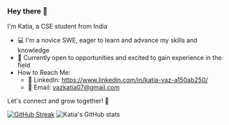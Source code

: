 ### Hey there :wave:

I'm Katia, a CSE student from India

- 💻 I'm a novice SWE, eager to learn and advance my skills and knowledge
- 🌟 Currently open to opportunities and excited to gain experience in the field
- How to Reach Me:
	- 📎 LinkedIn: https://www.linkedin.com/in/katia-vaz-a150ab250/
	- 📧 Email: vazkatia07@gmail.com
   
Let's connect and grow together! 🚀

[![GitHub Streak](https://streak-stats.demolab.com?user=Katia-Emilia&theme=github-dark&hide_border=true)](https://git.io/streak-stats)
![Katia's GitHub stats](https://github-readme-stats.vercel.app/api?username=Katia-Emilia&show_icons=true&theme=dark&hide_border=true)


